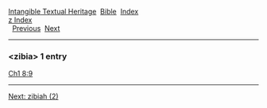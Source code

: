[Intangible Textual Heritage](../../index)  [Bible](../index) 
[Index](index)   
[z Index](_z_)  
  [Previous](c12796)  [Next](c12798) 

------------------------------------------------------------------------

### &lt;zibia&gt; 1 entry

[Ch1 8:9](../kjv/ch1008.htm#009)  

------------------------------------------------------------------------

[Next: zibiah (2)](c12798)
